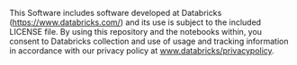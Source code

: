 This Software includes software developed at Databricks (https://www.databricks.com/) and its use is subject to the included LICENSE file.
By using this repository and the notebooks within, you consent to Databricks collection and use of usage and tracking information in accordance with our privacy policy at www.databricks/privacypolicy.
